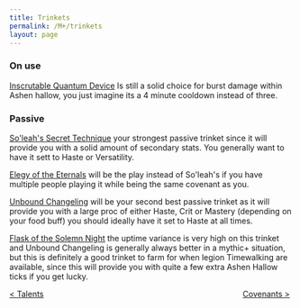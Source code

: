 ```yaml
---
title: Trinkets
permalink: /M+/trinkets
layout: page
---
```



### On use

[Inscrutable Quantum Device](https://www.wowhead.com/item=179350/inscrutable-quantum-device?bonus=6805:1472) Is still a solid choice for burst damage within Ashen hallow, you just imagine its a 4 minute cooldown instead of three.

### Passive

[So'leah's Secret Technique](https://www.wowhead.com/item=185818/soleahs-secret-technique?bonus=6805)
your strongest passive trinket since it will provide you with a solid amount of secondary stats. You generally want to have it sett to Haste or Versatility.

[Elegy of the Eternals](https://ptr.wowhead.com/item=188270/elegy-of-the-eternals?bonus=6805) will be the play instead of So'leah's if you have multiple people playing it while being the same covenant as you.

[Unbound Changeling](https://www.wowhead.com/item=178708/unbound-changeling?bonus=6805:1472)
will be your second best passive trinket as it will provide you with a large proc of either Haste, Crit or Mastery (depending on your food buff) you should ideally have it set to Haste at all times.

[Flask of the Solemn Night](https://www.wowhead.com/item=137484/flask-of-the-solemn-night?bonus=1826:1472) the uptime variance is very high on this trinket and Unbound Changeling is generally always better in a mythic+ situation, but this is definitely a good trinket to farm for when legion Timewalking are available, since this will provide you with quite a few extra Ashen Hallow ticks if you get lucky.

<div>
<div style="text-align:left;display: inline-block;width: 49%;">
<a href="/M+/talents"> < Talents</a>
</div>
<div style="text-align:right;display: inline-block;width: 49%;">
<a href="/M+/covenants"> Covenants ></a>
</div>
</div>
